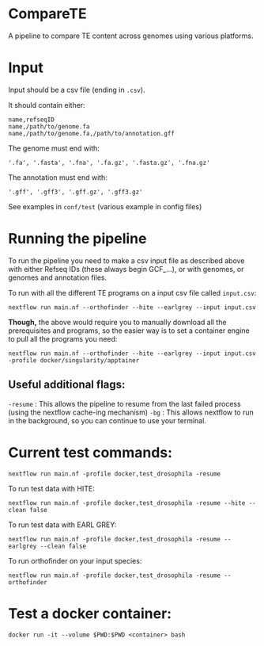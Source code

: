 # CompareTE
A pipeline to compare TE content across genomes using various platforms.


# Input

Input should be a csv file (ending in `.csv`). 

It should contain either:

```
name,refseqID
name,/path/to/genome.fa 
name,/path/to/genome.fa,/path/to/annotation.gff
```

The genome must end with:

`'.fa', '.fasta', '.fna', '.fa.gz', '.fasta.gz', '.fna.gz'`

The annotation must end with:

`'.gff', '.gff3', '.gff.gz', '.gff3.gz'`

See examples in `conf/test` (various example in config files)

# Running the pipeline

To run the pipeline you need to make a csv input file as described above with either Refseq IDs (these always begin GCF_...), or with genomes, or genomes and annotation files.

To run with all the different TE programs on a input csv file called `input.csv`:

`nextflow run main.nf --orthofinder --hite --earlgrey --input input.csv`

**Though,** the above would require you to manually download all the prerequisites and programs, so the easier way is to set a container engine to pull all the programs you need:

`nextflow run main.nf --orthofinder --hite --earlgrey --input input.csv -profile docker/singularity/apptainer`

## Useful additional flags:

`-resume` : This allows the pipeline to resume from the last failed process (using the nextflow cache-ing mechanism)
`-bg`     : This allows nextflow to run in the background, so you can continue to use your terminal.

# Current test commands:
`nextflow run main.nf -profile docker,test_drosophila -resume`

To run test data with HITE:

`nextflow run main.nf -profile docker,test_drosophila -resume --hite --clean false`

To run test data with EARL GREY:

`nextflow run main.nf -profile docker,test_drosophila -resume --earlgrey --clean false`

To run orthofinder on your input species:

`nextflow run main.nf -profile docker,test_drosophila -resume --orthofinder`

# Test a docker container:
`docker run -it --volume $PWD:$PWD <container> bash`
